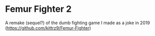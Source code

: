 # Femur Fighter 2
A remake (sequel?) of the dumb fighting game I made as a joke in 2019 (https://github.com/kittrz9/Femur-Fighter)
